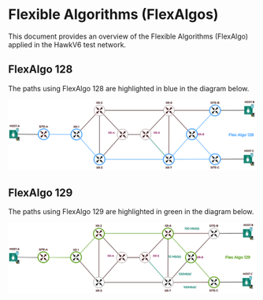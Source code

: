 # Flexible Algorithms (FlexAlgos)
This document provides an overview of the Flexible Algorithms (FlexAlgo) applied in the HawkV6 test network.

## FlexAlgo 128
The paths using FlexAlgo 128 are highlighted in blue in the diagram below.

![FlexAlgo 128](../images/hawkv6-network-flex-algo-128.drawio.svg)

## FlexAlgo 129
The paths using FlexAlgo 129 are highlighted in green in the diagram below.

![FlexAlgo 129](../images/hawkv6-network-flex-algo-129.drawio.svg)
